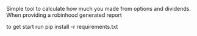 Simple tool to calculate how much you made from options and dividends. When providing a robinhood generated report

to get start run
pip install -r requirements.txt
